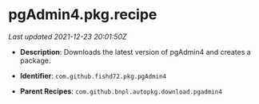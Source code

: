# pgAdmin4.pkg.recipe

_Last updated 2021-12-23 20:01:50Z_

- **Description**: Downloads the latest version of pgAdmin4 and creates a package.

- **Identifier**: `com.github.fishd72.pkg.pgAdmin4`

- **Parent Recipes**: `com.github.bnpl.autopkg.download.pgadmin4`
